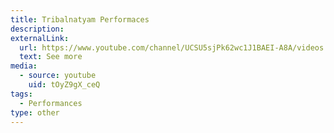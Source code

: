 ```yaml
---
title: Tribalnatyam Performaces
description:
externalLink:
  url: https://www.youtube.com/channel/UCSU5sjPk62wc1J1BAEI-A8A/videos
  text: See more
media:
  - source: youtube
    uid: tOyZ9gX_ceQ
tags: 
  - Performances
type: other
---
```

